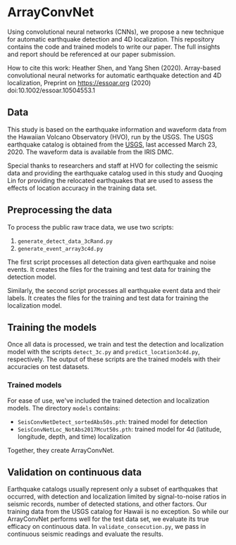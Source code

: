 # ArrayConvNet
Using convolutional neural networks (CNNs), we propose a new technique for automatic earthquake detection and 4D localization. This repository contains the code and trained models to write our paper. The full insights and report should be referenced at our paper submission. 

How to cite this work: Heather Shen, and Yang Shen (2020). Array-based convolutional neural networks for automatic earthquake detection and 4D localization, Preprint on https://essoar.org (2020) doi:10.1002/essoar.10504553.1

## Data
This study is based on the earthquake information and waveform data from the Hawaiian Volcano Observatory (HVO), run by the USGS. The USGS earthquake catalog is obtained from the [USGS](https://earthquake.usgs.gov/earthquakes/search/), last accessed March 23, 2020.  The waveform data is available from the IRIS DMC.

Special thanks to researchers and staff at HVO for collecting the seismic data and providing the earthquake catalog used in this study and Quoqing Lin for providing the relocated earthquakes that are used to assess the effects of location accuracy in the training data set.

## Preprocessing the data
To process the public raw trace data, we use two scripts:
1. `generate_detect_data_3cRand.py`
2. `generate_event_array3c4d.py`

The first script processes all detection data given earthquake and noise events. It creates the files for the training and test data for training the detection model.

Similarly, the second script processes all earthquake event data and their labels. It creates the files for the training and test data for training the localization model.   

## Training the models
Once all data is processed, we train and test the detection and localization model with the scripts `detect_3c.py` and `predict_location3c4d.py`, respectively. The output of these scripts are the trained models with their accuracies on test datasets. 

### Trained models
For ease of use, we've included the trained detection and localization models. The directory `models` contains:

- `SeisConvNetDetect_sortedAbs50s.pth`: trained model for detection
- `SeisConvNetLoc_NotAbs2017Mcut50s.pth`: trained model for 4d (latitude, longitude, depth, and time) localization

Together, they create ArrayConvNet.

## Validation on continuous data
Earthquake catalogs usually represent only a subset of earthquakes that occurred, with detection and localization limited by signal-to-noise ratios in seismic records, number of detected stations, and other factors. Our training data from the USGS catalog for Hawaii is no exception. So while our ArrayConvNet performs well for the test data set, we evaluate its true efficacy on continuous data. In `validate_consecution.py`, we pass in continuous seismic readings and evaluate the results.
